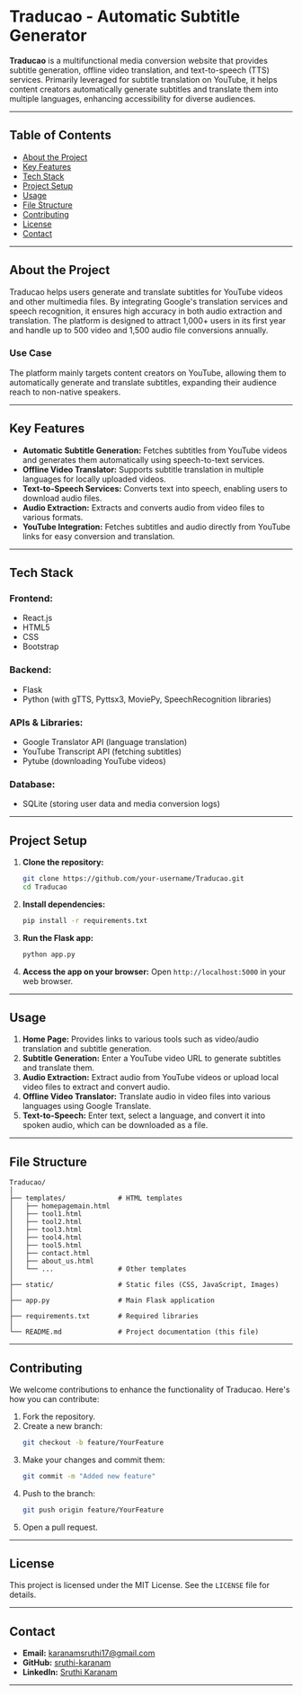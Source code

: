 # **Traducao - Automatic Subtitle Generator**

**Traducao** is a multifunctional media conversion website that provides subtitle generation, offline video translation, and text-to-speech (TTS) services. Primarily leveraged for subtitle translation on YouTube, it helps content creators automatically generate subtitles and translate them into multiple languages, enhancing accessibility for diverse audiences.

---

## **Table of Contents**

- [About the Project](#about-the-project)
- [Key Features](#key-features)
- [Tech Stack](#tech-stack)
- [Project Setup](#project-setup)
- [Usage](#usage)
- [File Structure](#file-structure)
- [Contributing](#contributing)
- [License](#license)
- [Contact](#contact)

---

## **About the Project**

Traducao helps users generate and translate subtitles for YouTube videos and other multimedia files. By integrating Google's translation services and speech recognition, it ensures high accuracy in both audio extraction and translation. The platform is designed to attract 1,000+ users in its first year and handle up to 500 video and 1,500 audio file conversions annually.

### **Use Case**
The platform mainly targets content creators on YouTube, allowing them to automatically generate and translate subtitles, expanding their audience reach to non-native speakers.

---

## **Key Features**

- **Automatic Subtitle Generation:** Fetches subtitles from YouTube videos and generates them automatically using speech-to-text services.
- **Offline Video Translator:** Supports subtitle translation in multiple languages for locally uploaded videos.
- **Text-to-Speech Services:** Converts text into speech, enabling users to download audio files.
- **Audio Extraction:** Extracts and converts audio from video files to various formats.
- **YouTube Integration:** Fetches subtitles and audio directly from YouTube links for easy conversion and translation.

---

## **Tech Stack**

### **Frontend:**
- React.js
- HTML5
- CSS
- Bootstrap

### **Backend:**
- Flask
- Python (with gTTS, Pyttsx3, MoviePy, SpeechRecognition libraries)

### **APIs & Libraries:**
- Google Translator API (language translation)
- YouTube Transcript API (fetching subtitles)
- Pytube (downloading YouTube videos)

### **Database:**
- SQLite (storing user data and media conversion logs)

---

## **Project Setup**

1. **Clone the repository:**
   ```bash
   git clone https://github.com/your-username/Traducao.git
   cd Traducao
   ```

2. **Install dependencies:**
   ```bash
   pip install -r requirements.txt
   ```

3. **Run the Flask app:**
   ```bash
   python app.py
   ```

4. **Access the app on your browser:**
   Open `http://localhost:5000` in your web browser.

---

## **Usage**

1. **Home Page:** Provides links to various tools such as video/audio translation and subtitle generation.
2. **Subtitle Generation:** Enter a YouTube video URL to generate subtitles and translate them.
3. **Audio Extraction:** Extract audio from YouTube videos or upload local video files to extract and convert audio.
4. **Offline Video Translator:** Translate audio in video files into various languages using Google Translate.
5. **Text-to-Speech:** Enter text, select a language, and convert it into spoken audio, which can be downloaded as a file.

---

## **File Structure**

```plaintext
Traducao/
│
├── templates/             # HTML templates
│   ├── homepagemain.html
│   ├── tool1.html
│   ├── tool2.html
│   ├── tool3.html
│   ├── tool4.html
│   ├── tool5.html
│   ├── contact.html
│   ├── about_us.html
│   └── ...                # Other templates
│
├── static/                # Static files (CSS, JavaScript, Images)
│
├── app.py                 # Main Flask application
│
├── requirements.txt       # Required libraries
│
└── README.md              # Project documentation (this file)
```

---

## **Contributing**

We welcome contributions to enhance the functionality of Traducao. Here's how you can contribute:

1. Fork the repository.
2. Create a new branch:
   ```bash
   git checkout -b feature/YourFeature
   ```
3. Make your changes and commit them:
   ```bash
   git commit -m "Added new feature"
   ```
4. Push to the branch:
   ```bash
   git push origin feature/YourFeature
   ```
5. Open a pull request.

---

## **License**

This project is licensed under the MIT License. See the `LICENSE` file for details.

---

## **Contact**

- **Email:** karanamsruthi17@gmail.com
- **GitHub:** [sruthi-karanam](https://github.com/sruthi-karanam)
- **LinkedIn:** [Sruthi Karanam](https://www.linkedin.com/in/karanam-sruthi-a08412255/)

---

